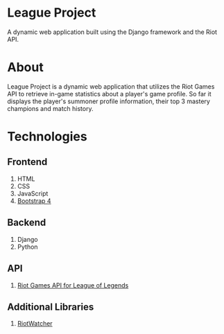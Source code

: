 # League Project
A dynamic web application built using the Django framework and the Riot API.

# About
League Project is a dynamic web application that utilizes the Riot Games API to retrieve in-game statistics about a player's game profile. So far it displays the player's summoner profile information, their top 3 mastery champions and match history. 

# Technologies

## Frontend
1. HTML
2. CSS
3. JavaScript
4. [Bootstrap 4](https://getbootstrap.com/)

## Backend
1. Django
2. Python

## API
1. [Riot Games API for League of Legends](https://developer.riotgames.com/)

## Additional Libraries
1. [RiotWatcher](https://github.com/pseudonym117/Riot-Watcher)
